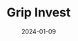 ---  
layout: startup_page  
title: "Grip Invest"  
id: "gripinvest.in"  
permalink: "/gripinvestgripinvest.in01092024/"  
website: "https://www.gripinvest.in/"  
funding_round: "Series B"  
funding_amount: "$10M"  
investors: "Stride Ventures, LC Nueva, Multiply Ventures, Venture Highway, Anicut Capital, AdvantEdge"  
about: "Grip Invest is a direct-to-consumer high-yield investment platform that provides retail investors with access to new-age, asset-backed investment options. It aims to modernize wealth management in India, shifting from traditional models to digital-hybrid platforms and catering to the growing affluent population seeking diverse investment opportunities."  
markets: "Fintech, Financial Services, Funding Platform, Leasing"  
hq: "Gurgaon, Haryana, India"  
founded_year: "2020"  
linkedin: "https://www.linkedin.com/company/gripinvest"  
twitter: "https://twitter.com/gripinvest"  
instagram: ""  
facebook: "https://www.facebook.com/GripInvest"  
crunchbase: "https://www.crunchbase.com/organization/grip-invest"  
pitchbook: ""  

date_display: "09-Jan-2024"  
date: "2024-01-09"

# SEO Optimization  
meta_title: "Grip Invest - Series B Funding ($10M)"  
meta_description: "Grip Invest, Grip Invest is a direct-to-consumer high-yield investment platform that provides retail investors with access to new-age, asset-backed investment opti..."  
meta_keywords: "Grip Invest, Fintech, Financial Services, Funding Platform, Leasing, Series B funding"  
canonical_url: "https://startup.projectstartups.com/gripinvestgripinvest.in01092024/"  
---